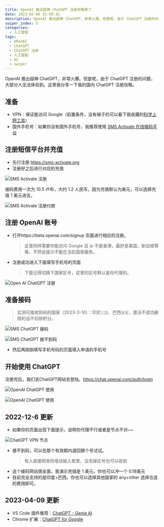 ```yaml
---
title: OpenAI 推出超神 ChatGPT 注册攻略来了
date: 2023-02-06 15:58:31
description: OpenAI 推出超神 ChatGPT，非常火爆。但是呢，由于 ChatGPT 注册的问题，大部分人无法体验到。这里我分享一下我的国内 ChatGPT 注册攻略。
swiper_index: 5
categories:
  - 人工智能
tags:
  - OPenAI
  - ChatGPT
  - ChatGPT 注册
  - 人工智能
  - AI
  - swiper
---
```


<ins class="adsbygoogle" style="display:block; text-align:center;"  data-ad-layout="in-article" data-ad-format="fluid" data-ad-client="ca-pub-7962287588031867" data-ad-slot="2542544532"></ins><script> (adsbygoogle = window.adsbygoogle || []).push({});</script>

OpenAI 推出超神 ChatGPT，非常火爆。但是呢，由于 ChatGPT 注册的问题，大部分人无法体验到。这里我分享一下我的国内 ChatGPT 注册攻略。

## 准备

- VPN：保证能访问 Google（前置条件，没有梯子的可以看下我收藏的[科学上网工具](https://youngjuning.js.org/vpn/)）
- 国外手机号：如果你没有国外手机号，我推荐使用 [SMS Activate 在线接码平台](https://sms-activate.org)

## 注册短信平台并充值

- 先行注册 <https://sms-activate.org>
- 注册好之后进行对应的充值

![SMS Activate 注册](https://p1-juejin.byteimg.com/tos-cn-i-k3u1fbpfcp/8acaf6d767714b1d82122cd3206f4ba7~tplv-k3u1fbpfcp-watermark.image?)

接码费用一次为 10.5 卢布，大约 1.2 人民币。因为充值默认为美元，可以选择充值 1 美元进去，

![SMS Activate 注册付款](https://p3-juejin.byteimg.com/tos-cn-i-k3u1fbpfcp/5c507b1564d1442d8dfab0ebc8d481e1~tplv-k3u1fbpfcp-watermark.image?)

## 注册 OpenAI 账号

- 打开https://beta.openai.com/signup 页面进行相应的注册。
  > 这里同样需要你能访问 Google 且 ip 不是香港，最好是美国、新加坡等等，不然会提示不能在当前国家服务。
- 注册成功进入下面填写手机号的页面
  > 下面记得切换下国家区号，这里的区号默认是你代理的。

![Open AI ChatGPT 注册](https://p6-juejin.byteimg.com/tos-cn-i-k3u1fbpfcp/d50d22c04df0430aa0b2afca70a55beb~tplv-k3u1fbpfcp-watermark.image?)

## 准备接码

> 实测可接收到码的国家（2023-3-16）：印尼🇮🇩、巴西🇧🇷，激活不成功删除的话不扣除积分。

![SMS ChatGPT 接码](https://p9-juejin.byteimg.com/tos-cn-i-k3u1fbpfcp/79235be8d7104175a6dda1cc63f46937~tplv-k3u1fbpfcp-watermark.image?)

![SMS ChatGPT 接不到码](https://p1-juejin.byteimg.com/tos-cn-i-k3u1fbpfcp/c2e4434858ab4cbaaa9e1d8249305547~tplv-k3u1fbpfcp-watermark.image?)

- 然后再刚刚填写手机号码的页面填入申请的手机号

## 开始使用 ChatGPT

注册完后，我们去ChatGPT网站去登陆。https://chat.openai.com/auth/login

![OpenAI ChatGPT 使用](https://p1-juejin.byteimg.com/tos-cn-i-k3u1fbpfcp/3e474b55d15d4b8ea3c56e7deb5ce8f9~tplv-k3u1fbpfcp-watermark.image?)

![OpenAI ChatGPT 使用](https://p9-juejin.byteimg.com/tos-cn-i-k3u1fbpfcp/bf36cc1afc9b45539f543211739c9f83~tplv-k3u1fbpfcp-watermark.image?)

## 2022-12-6 更新

- 如果你的页面出现下面提示，说明你代理不行或者是节点不对~~

![ChatGPT VPN 节点](https://p6-juejin.byteimg.com/tos-cn-i-k3u1fbpfcp/bc290c2a7abf4c9faee9a392819d16e4~tplv-k3u1fbpfcp-watermark.image?)

- 接不到码，可以在那个有效期内退回换个号试试。
  > 有人直接把发的电话输入框里，没去掉区号也可以收到
- 这个接码网站很全面，我演示充值是 1 美元，你也可以冲一个 0.18美元
- 目前完全支持的是印度+巴西。你也可以选择其他国家的 any+other 选择合适的费用即可。

## 2023-04-09 更新

- VS Code 插件推荐：[ChatGPT - Genie AI](https://marketplace.visualstudio.com/items?itemName=genieai.chatgpt-vscode)
- Chrome 扩展：[ChatGPT for Google](https://chrome.google.com/webstore/detail/chatgpt-for-google/jgjaeacdkonaoafenlfkkkmbaopkbilf/related?hl=zh-CN)
